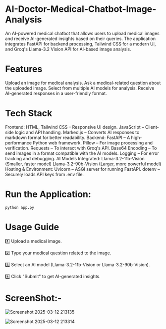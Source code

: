 
# AI-Doctor-Medical-Chatbot-Image-Analysis

An AI-powered medical chatbot that allows users to upload medical images and receive AI-generated insights based on their queries. The application integrates FastAPI for backend processing, Tailwind CSS for a modern UI, and Groq's Llama-3.2 Vision API for AI-based image analysis.

# Features
Upload an image for medical analysis.
Ask a medical-related question about the uploaded image.
Select from multiple AI models for analysis.
Receive AI-generated responses in a user-friendly format.

# Tech Stack
  Frontend:
HTML, Tailwind CSS – Responsive UI design.
JavaScript – Client-side logic and API handling.
Marked.js – Converts AI responses to markdown format for better readability.
  Backend:
FastAPI – A high-performance Python web framework.
Pillow – For image processing and verification.
Requests – To interact with Groq's API.
Base64 Encoding – To send images in a format compatible with the AI models.
Logging – For error tracking and debugging.
  AI Models Integrated:
Llama-3.2-11b-Vision (Smaller, faster model)
Llama-3.2-90b-Vision (Larger, more powerful model)
Hosting & Environment:
Uvicorn – ASGI server for running FastAPI.
dotenv – Securely loads API keys from .env file.

# Run the Application:
    python app.py

# Usage Guide
1️⃣ Upload a medical image.

2️⃣ Type your medical question related to the image.

3️⃣ Select an AI model (Llama-3.2-11b-Vision or Llama-3.2-90b-Vision).

4️⃣ Click "Submit" to get AI-generated insights.

# ScreenShot:-

![Screenshot 2025-03-12 213135](https://github.com/user-attachments/assets/4e444233-3048-4a5a-bf1c-3250ee59dc68)


![Screenshot 2025-03-12 213314](https://github.com/user-attachments/assets/13956f2c-fabf-4b85-9444-a4a85cf346e1)


